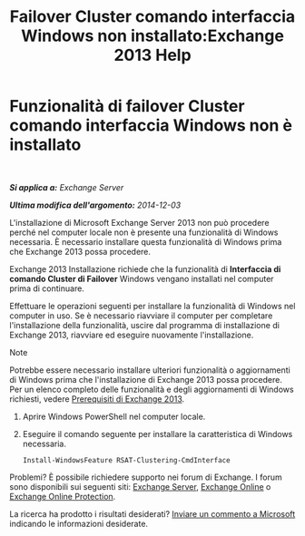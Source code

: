 ﻿---
title: 'Failover Cluster comando interfaccia Windows non installato:Exchange 2013 Help'
TOCTitle: Funzionalità di failover Cluster comando interfaccia Windows non è installato
ms:assetid: 0d839514-5ab7-497d-8945-41392b4c3980
ms:mtpsurl: https://technet.microsoft.com/it-it/library/ms.exch.setupreadiness.rsatclusteringcmdinterfaceinstalled(v=EXCHG.150)
ms:contentKeyID: 51407337
ms.date: 05/22/2018
mtps_version: v=EXCHG.150
ms.translationtype: MT
---

# Funzionalità di failover Cluster comando interfaccia Windows non è installato

 

_**Si applica a:** Exchange Server_

_**Ultima modifica dell'argomento:** 2014-12-03_

L'installazione di Microsoft Exchange Server 2013 non può procedere perché nel computer locale non è presente una funzionalità di Windows necessaria. È necessario installare questa funzionalità di Windows prima che Exchange 2013 possa procedere.

Exchange 2013 Installazione richiede che la funzionalità di **Interfaccia di comando Cluster di Failover** Windows vengano installati nel computer prima di continuare.

Effettuare le operazioni seguenti per installare la funzionalità di Windows nel computer in uso. Se è necessario riavviare il computer per completare l'installazione della funzionalità, uscire dal programma di installazione di Exchange 2013, riavviare ed eseguire nuovamente l'installazione.


> [!NOTE]
> Potrebbe essere necessario installare ulteriori funzionalità o aggiornamenti di Windows prima che l'installazione di Exchange 2013 possa procedere. Per un elenco completo delle funzionalità e degli aggiornamenti di Windows richiesti, vedere <A href="exchange-2013-prerequisites-exchange-2013-help.md">Prerequisiti di Exchange 2013</A>.



1.  Aprire Windows PowerShell nel computer locale.

2.  Eseguire il comando seguente per installare la caratteristica di Windows necessaria.
    
        Install-WindowsFeature RSAT-Clustering-CmdInterface

Problemi? È possibile richiedere supporto nei forum di Exchange. I forum sono disponibili sui seguenti siti: [Exchange Server](https://go.microsoft.com/fwlink/p/?linkid=60612), [Exchange Online](https://go.microsoft.com/fwlink/p/?linkid=267542) o [Exchange Online Protection](https://go.microsoft.com/fwlink/p/?linkid=285351).

La ricerca ha prodotto i risultati desiderati? [Inviare un commento a Microsoft](mailto:exsetuphelpfeedback@microsoft.com?subject=exchange%202013%20setup%20help%20feedback) indicando le informazioni desiderate.


